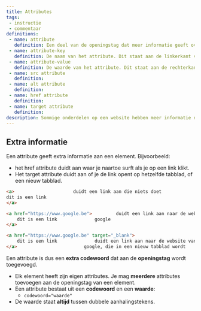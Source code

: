 ```yaml
---
title: Attributes
tags: 
 - instructie
 - commentaar
definitions:
 - name: attribute
   definition: Een deel van de openingstag dat meer informatie geeft over het element.
 - name: attribute-key
   definition: De naam van het attribute. Dit staat aan de linkerkant van het = teken.
 - name: attribute-value
   definition: De waarde van het attribute. Dit staat aan de rechterkant van het = teken.
 - name: src attribute
   definition: 
 - name: alt attribute
   definition: 
 - name: href attribute
   definition: 
 - name: target attribute
   definition: 
description: Sommige onderdelen op een website hebben meer informatie nodig. HTML gebruikt attributes om deze extra informatie aan te duiden. In dit hoofdstuk leer je werken met attributes.
---
```




## Extra informatie

Een attribute geeft extra informatie aan een element. Bijvoorbeeld:



*   het href attribute duidt aan waar je naartoe surft als je op een link klikt.
*   Het target attribute duidt aan of je de link opent op hetzelfde tabblad, of een nieuw tabblad.

``` html
<a>						 duidt een link aan die niets doet
dit is een link
</a>

<a href="https://www.google.be">	  	 duidt een link aan naar de website van 
	dit is een link			  	 google
</a>

<a href="https://www.google.be" target="_blank">
	dit is een link			 	 duidt een link aan naar de website van 
</a>			  			 google, die in een nieuw tabblad wordt 
```



Een attribute is dus een **extra codewoord** dat aan de **openingstag** wordt toegevoegd. 



*   Elk element heeft zijn eigen attributes. Je mag **meerdere** attributes toevoegen aan de openingstag van een element.
*   Een attribute bestaat uit een **codewoord** en een **waarde**:
    *   `codewoord="waarde"`
*   De waarde staat **altijd** tussen dubbele aanhalingstekens.



